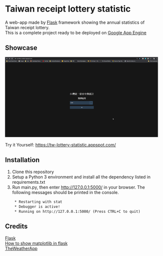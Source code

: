 Taiwan receipt lottery statistic
=====
A web-app made by [Flask](https://github.com/pallets/flask) framework showing the annual statistics of  Taiwan receipt lottery.  
This is a complete project ready to be deployed on [Google App Engine](https://cloud.google.com/appengine/)


Showcase
----------
![](https://raw.githubusercontent.com/314pies/Taiwan-receipt-lottery-statistic/master/Showcase.gif)

Try it Yourself: https://tw-lottery-statistic.appspot.com/


Installation
----------------
1. Clone this repository
2. Setup a Python 3 environment and install all the dependency listed in requirements.txt
3.  Run main.py, then enter http://127.0.0.1:5000/  in your browser. 
The following messages should be printed in the console.
    ```
     * Restarting with stat
     * Debugger is active!
     * Running on http://127.0.0.1:5000/ (Press CTRL+C to quit)
    ```


Credits
------------
[Flask](https://github.com/pallets/flask)  
[How to show matplotlib in flask](https://stackoverflow.com/questions/50728328/python-how-to-show-matplotlib-in-flask)  
[TheWeatherApp](https://github.com/tristanga/WeatherApp_FullCode)  



